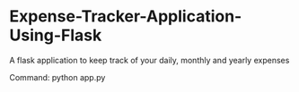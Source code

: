 # Expense-Tracker-Application-Using-Flask
A flask application to keep track of your daily, monthly and yearly expenses 

Command: python app.py
